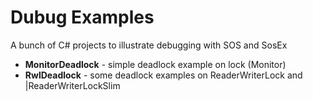 Dubug Examples
===================

A bunch of C# projects to illustrate debugging with SOS and SosEx
* **MonitorDeadlock** - simple deadlock example on lock (Monitor)
* **RwlDeadlock** - some deadlock examples on ReaderWriterLock and |ReaderWriterLockSlim 
